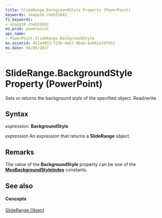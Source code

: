 ```yaml
---
title: SlideRange.BackgroundStyle Property (PowerPoint)
keywords: vbapp10.chm532042
f1_keywords:
- vbapp10.chm532042
ms.prod: powerpoint
api_name:
- PowerPoint.SlideRange.BackgroundStyle
ms.assetid: 451a4053-f23b-4ee7-96ab-9e981a7dfb5d
ms.date: 06/08/2017
---
```



# SlideRange.BackgroundStyle Property (PowerPoint)

Sets or returns the background style of the specified object. Read/write.


## Syntax

 _expression_. **BackgroundStyle**

 _expression_ An expression that returns a **SlideRange** object.


## Remarks

The value of the  **BackgroundStyle** property can be one of the **[MsoBackgroundStyleIndex](http://msdn.microsoft.com/library/76a4589b-404b-0e8e-3b75-d72d65ba2987%28Office.15%29.aspx)** constants.


## See also


#### Concepts


[SlideRange Object](PowerPoint.SlideRange.md)

